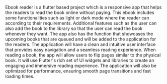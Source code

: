 Ebook reader is a flutter based project which is a responsive app that helps the readers to read the book online without paying. This ebook includes some  functionalities such as light or dark mode where the reader can according to their requirements. Additional features such as the user can also add the book to the library so that the user can read the book whenever they want. The app also has the function that showcases the upcoming books that are queued and will be added to the application for the readers. The application will have a clean and intuitive user interface that provides easy navigation and a seamless reading experience. When reading a book, the app will allow users to flip pages similar to the physical book. It will use Flutter's rich set of UI widgets and libraries to create an engaging and immersive reading experience. The application will also be optimized for performance, ensuring smooth page transitions and fast loading times.
